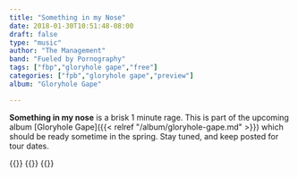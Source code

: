 ```yaml
---
title: "Something in my Nose"
date: 2018-01-30T10:51:48-08:00
draft: false
type: "music"
author: "The Management"
band: "Fueled by Pornography"
tags: ["fbp","gloryhole gape","free"]
categories: ["fpb","gloryhole gape","preview"]
album: "Gloryhole Gape"

---
```

**Something in my nose** is a brisk 1 minute rage. This is part of the upcoming album [Gloryhole Gape]({{< relref "/album/gloryhole-gape.md" >}}) which
should be ready sometime in the spring. Stay tuned, and keep posted for tour dates.

{{<audioplyr id="simn" playlist="false">}}
    {{<song
        title="Something In My Nose"
        author="Fueled by Pornography"
        img="/images/p1.jpg"
        srcmp3="/downloads/fueled-by-pornography/something-in-my-nose.mp3"
        srcogg="/downloads/fueled-by-pornography/something-in-my-nose.ogg"
        >}}
{{</audioplyr>}}